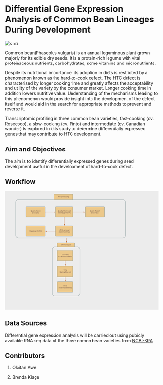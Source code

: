 # Differential Gene Expression Analysis of Common Bean Lineages During Development

![cm2](https://user-images.githubusercontent.com/92789637/184629535-4f2bf195-b137-4b0f-92ef-b839330f89f3.jpg)


Common bean(Phaseolus vulgaris) is an annual leguminous plant grown majorly for its edible dry seeds. It is a protein-rich legume with vital proteinaceous nutrients, carbohydrates, some vitamins and micronutrients. 

Despite its nutritional importance, its adoption in diets is restricted by a phenomenon known as the hard-to-cook defect. The HTC defect is characterised by longer cooking time and greatly affects the acceptability and utility of the variety by the consumer market. Longer cooking time in addition lowers nutritive value. Understanding of the mechanisms leading to this phenomenon would provide insight into the development of the defect itself and would aid in the search for appropriate methods to prevent and reverse it.

Transcriptomic profiling in three common bean varieties, fast-cooking (cv. Rosecoco), a slow-cooking (cv. Pinto) and intermediate (cv. Canadian wonder) is explored in this study to determine differentially expressed genes that may contribute to HTC development.

## **Aim and Objectives**

The aim is to identify differentially expressed genes during seed development useful in the development of hard-to-cook defect. 

## **Workflow**
![workfolw](figures/workflow.png)

## **Data Sources**

Differential gene expression analysis will be carried out using pubicly available RNA seq data of the three comon bean varieties from [NCBI-SRA](https://github.com/omicscodeathon/commonbean_degs/blob/main/accessions/acc_list52.txt)

## **Contributors**

1. Olaitan Awe

2. Brenda Kiage
